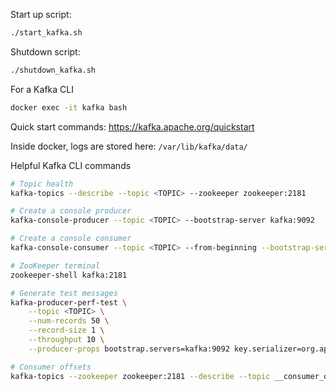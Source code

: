Start up script:
``` bash
./start_kafka.sh
```

Shutdown script:
``` bash
./shutdown_kafka.sh
```

For a Kafka CLI
``` bash
docker exec -it kafka bash
```
Quick start commands: <https://kafka.apache.org/quickstart>

Inside docker, logs are stored here: `/var/lib/kafka/data/`

Helpful Kafka CLI commands
``` bash
# Topic health
kafka-topics --describe --topic <TOPIC> --zookeeper zookeeper:2181

# Create a console producer
kafka-console-producer --topic <TOPIC> --bootstrap-server kafka:9092

# Create a console consumer
kafka-console-consumer --topic <TOPIC> --from-beginning --bootstrap-server kafka:9092

# ZooKeeper terminal
zookeeper-shell kafka:2181

# Generate test messages
kafka-producer-perf-test \
    --topic <TOPIC> \
    --num-records 50 \
    --record-size 1 \
    --throughput 10 \
    --producer-props bootstrap.servers=kafka:9092 key.serializer=org.apache.kafka.common.serialization.IntegerSerializer value.serializer=org.apache.kafka.common.serailization.StringSerializer

# Consumer offsets
kafka-topics --zookeeper zookeeper:2181 --describe --topic __consumer_offsets
```
